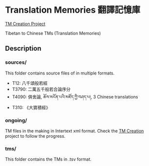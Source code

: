 # Translation Memories 翻譯記憶庫

[TM Creation Project](https://github.com/orgs/The-Kumarajiva-Project/projects/1)

Tibetan to Chinese TMs (Translation Memories)

## Description

### sources/
This folder contains source files of in multiple formats. 
- T12: 八千頌般若經
- T3790: 二萬五千般若合論序分
- T4090: 俱舍論, ཆོས་མངོན་པའི་མཛོད་ཀྱི་བཤད་པ།, 3 Chinese translations
- T310: 《大寶積經》

### ongoing/
TM files in the making in Intertext xml format. Check the [TM Creation](https://github.com/orgs/The-Kumarajiva-Project/projects/1) project to follow the progress. 


### tms/
This folder contains the TMs in .tsv format.
